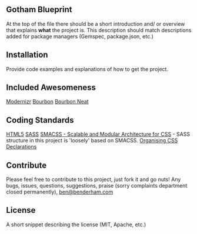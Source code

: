 ## Gotham Blueprint

At the top of the file there should be a short introduction and/ or overview that explains **what** the project is. This description should match descriptions added for package managers (Gemspec, package.json, etc.)

## Installation

Provide code examples and explanations of how to get the project.

## Included Awesomeness
[Modernizr](http://modernizr.com)
[Bourbon](http://bourbon.io/docs/)
[Bourbon Neat](http://thoughtbot.github.io/neat-docs/latest/)

## Coding Standards
[HTML5](http://html5doctor.com/element-index/)
[SASS](http://sass-lang.com/documentation/file.SASS_REFERENCE.html)
[SMACSS - Scalable and Modular Architecture for CSS](https://smacss.com/) - SASS structure in this project is 'loosely' based on SMACSS.
[Organising CSS Declarations](http://benoitburgener.ch/blog/organize-your-css-declarations/)

## Contribute

Please feel free to contribute to this project, just fork it and go nuts!
Any bugs, issues, questions, suggestions, praise (sorry complaints department closed permanently), ben@benderham.com

## License

A short snippet describing the license (MIT, Apache, etc.)